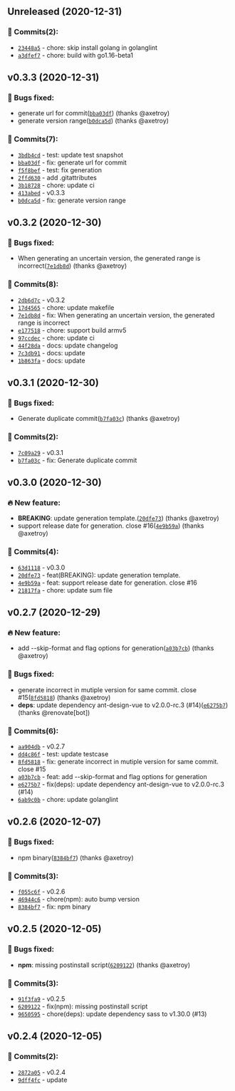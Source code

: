 Unreleased (2020-12-31)
-----------------------

### 💪 Commits(2):

-	[`23448a5`](https://github.com/whatchanged-community/whatchanged/commit/23448a5482359f28a0089b17280dd2a0a0eaef26) - chore: skip install golang in golanglint
-	[`a3dfef7`](https://github.com/whatchanged-community/whatchanged/commit/a3dfef78486dfa612db49ae67ed155962fecefa3) - chore: build with go1.16-beta1

v0.3.3 (2020-12-31)
-------------------

### 🐛 Bugs fixed:

-	generate url for commit([`bba03df`](https://github.com/whatchanged-community/whatchanged/commit/bba03dfa1ed948d3f5309b67cf5a357c978fd2ed)) (thanks @axetroy)
-	generate version range([`b0dca5d`](https://github.com/whatchanged-community/whatchanged/commit/b0dca5dd226046c131165a8f211b8f190c54d04b)) (thanks @axetroy)

### 💪 Commits(7):

-	[`3bdb4cd`](https://github.com/whatchanged-community/whatchanged/commit/3bdb4cd35e59865a9ee3f3889e13ddfb3e2d4601) - test: update test snapshot
-	[`bba03df`](https://github.com/whatchanged-community/whatchanged/commit/bba03dfa1ed948d3f5309b67cf5a357c978fd2ed) - fix: generate url for commit
-	[`f5f8bef`](https://github.com/whatchanged-community/whatchanged/commit/f5f8bef47670d7fece0c9dd7025f2d5b5b7b0143) - test: fix generation
-	[`2ffd630`](https://github.com/whatchanged-community/whatchanged/commit/2ffd6308ebed82db3367e78fd022e920b3c4e0e8) - add .gitattributes
-	[`3b18728`](https://github.com/whatchanged-community/whatchanged/commit/3b18728898dd840b043ed64818846ad039a335b1) - chore: update ci
-	[`413abed`](https://github.com/whatchanged-community/whatchanged/commit/413abedf4d058fcb7f9aca18eaa99a330a87169d) - v0.3.3
-	[`b0dca5d`](https://github.com/whatchanged-community/whatchanged/commit/b0dca5dd226046c131165a8f211b8f190c54d04b) - fix: generate version range

v0.3.2 (2020-12-30)
-------------------

### 🐛 Bugs fixed:

-	When generating an uncertain version, the generated range is incorrect([`7e1db8d`](https://github.com/whatchanged-community/whatchanged/commit/7e1db8dd3a4e3a6970672139552c9bf42b10edba)) (thanks @axetroy)

### 💪 Commits(8):

-	[`2db6d7c`](https://github.com/whatchanged-community/whatchanged/commit/2db6d7c984d042e00493bbc8621d39c680f6d708) - v0.3.2
-	[`17d4565`](https://github.com/whatchanged-community/whatchanged/commit/17d4565edd6f0334fc01b08b33a77110fa1f6d24) - chore: update makefile
-	[`7e1db8d`](https://github.com/whatchanged-community/whatchanged/commit/7e1db8dd3a4e3a6970672139552c9bf42b10edba) - fix: When generating an uncertain version, the generated range is incorrect
-	[`e177518`](https://github.com/whatchanged-community/whatchanged/commit/e17751864ceb762d598c44e2d861be00b26847c5) - chore: support build armv5
-	[`97ccdec`](https://github.com/whatchanged-community/whatchanged/commit/97ccdecde838f5c03516fde5dcb23fcf26d0c928) - chore: update ci
-	[`44f28da`](https://github.com/whatchanged-community/whatchanged/commit/44f28da30b079c97444b4868cf67c044c4bb9525) - docs: update changelog
-	[`7c3db91`](https://github.com/whatchanged-community/whatchanged/commit/7c3db918b94aa3027b9656d6b584a854129f1424) - docs: update
-	[`1b863fa`](https://github.com/whatchanged-community/whatchanged/commit/1b863fa926c473436e2b07b5b724b30af32bd221) - docs: update

v0.3.1 (2020-12-30)
-------------------

### 🐛 Bugs fixed:

-	Generate duplicate commit([`b7fa03c`](https://github.com/whatchanged-community/whatchanged/commit/b7fa03c8e60d82fb4d06956a8f9c79c174bb227f)) (thanks @axetroy)

### 💪 Commits(2):

-	[`7c09a29`](https://github.com/whatchanged-community/whatchanged/commit/7c09a2934698c1842f9d93d0c8ed414a34eed6bb) - v0.3.1
-	[`b7fa03c`](https://github.com/whatchanged-community/whatchanged/commit/b7fa03c8e60d82fb4d06956a8f9c79c174bb227f) - fix: Generate duplicate commit

v0.3.0 (2020-12-30)
-------------------

### 🔥 New feature:

-	**BREAKING**: update generation template.([`20dfe73`](https://github.com/whatchanged-community/whatchanged/commit/20dfe7361a679e64abd9ec2ba8d59f935627ebfe)) (thanks @axetroy)
-	support release date for generation. close #16([`4e9b59a`](https://github.com/whatchanged-community/whatchanged/commit/4e9b59a5fbbe8c62d782e0350273fb5980e52b48)) (thanks @axetroy)

### 💪 Commits(4):

-	[`63d1118`](https://github.com/whatchanged-community/whatchanged/commit/63d1118a4ce3051b91059be2dee52d595690628f) - v0.3.0
-	[`20dfe73`](https://github.com/whatchanged-community/whatchanged/commit/20dfe7361a679e64abd9ec2ba8d59f935627ebfe) - feat(BREAKING): update generation template.
-	[`4e9b59a`](https://github.com/whatchanged-community/whatchanged/commit/4e9b59a5fbbe8c62d782e0350273fb5980e52b48) - feat: support release date for generation. close #16
-	[`21817fa`](https://github.com/whatchanged-community/whatchanged/commit/21817fa1aba8d1e71b5fe73ba4047dc08eae197b) - chore: update sum file

v0.2.7 (2020-12-29)
-------------------

### 🔥 New feature:

-	add --skip-format and flag options for generation([`a03b7cb`](https://github.com/whatchanged-community/whatchanged/commit/a03b7cb49fa23436de43e6d3436cfd123d831ede)) (thanks @axetroy)

### 🐛 Bugs fixed:

-	generate incorrect in mutiple version for same commit. close #15([`8fd5818`](https://github.com/whatchanged-community/whatchanged/commit/8fd58182b02ea657c37c09e4a734a48215eaffb6)) (thanks @axetroy)
-	**deps**: update dependency ant-design-vue to v2.0.0-rc.3 (#14)([`e6275b7`](https://github.com/whatchanged-community/whatchanged/commit/e6275b7d7f7b009e79a70f6f869efebb9dc7a866)) (thanks @renovate[bot])

### 💪 Commits(6):

-	[`aa904db`](https://github.com/whatchanged-community/whatchanged/commit/aa904db8a94b965365aa796518002c92e1158f4e) - v0.2.7
-	[`dd4c86f`](https://github.com/whatchanged-community/whatchanged/commit/dd4c86f61ff127b74b82d48d0919fc603651163e) - test: update testcase
-	[`8fd5818`](https://github.com/whatchanged-community/whatchanged/commit/8fd58182b02ea657c37c09e4a734a48215eaffb6) - fix: generate incorrect in mutiple version for same commit. close #15
-	[`a03b7cb`](https://github.com/whatchanged-community/whatchanged/commit/a03b7cb49fa23436de43e6d3436cfd123d831ede) - feat: add --skip-format and flag options for generation
-	[`e6275b7`](https://github.com/whatchanged-community/whatchanged/commit/e6275b7d7f7b009e79a70f6f869efebb9dc7a866) - fix(deps): update dependency ant-design-vue to v2.0.0-rc.3 (#14)
-	[`6ab9c0b`](https://github.com/whatchanged-community/whatchanged/commit/6ab9c0ba085699192d64e856dae5bd9367296a5d) - chore: update golanglint

v0.2.6 (2020-12-07)
-------------------

### 🐛 Bugs fixed:

-	npm binary([`8384bf7`](https://github.com/whatchanged-community/whatchanged/commit/8384bf782d8adf1627082f3e9030ed4a88c0fa5a)) (thanks @axetroy)

### 💪 Commits(3):

-	[`f055c6f`](https://github.com/whatchanged-community/whatchanged/commit/f055c6f1033d3b559007f4e3449227067d31fdfb) - v0.2.6
-	[`46944c6`](https://github.com/whatchanged-community/whatchanged/commit/46944c641ff26417b77c8210b89c5ca09a1d2480) - chore(npm): auto bump version
-	[`8384bf7`](https://github.com/whatchanged-community/whatchanged/commit/8384bf782d8adf1627082f3e9030ed4a88c0fa5a) - fix: npm binary

v0.2.5 (2020-12-05)
-------------------

### 🐛 Bugs fixed:

-	**npm**: missing postinstall script([`6209122`](https://github.com/whatchanged-community/whatchanged/commit/6209122eacda6d86421a6955dad86785d0206b4b)) (thanks @axetroy)

### 💪 Commits(3):

-	[`91f3fa9`](https://github.com/whatchanged-community/whatchanged/commit/91f3fa9c27b6421694be6b67308533049d8adbf4) - v0.2.5
-	[`6209122`](https://github.com/whatchanged-community/whatchanged/commit/6209122eacda6d86421a6955dad86785d0206b4b) - fix(npm): missing postinstall script
-	[`9650595`](https://github.com/whatchanged-community/whatchanged/commit/9650595bba4aea0c11fbd1ec82eb6a676f7daa75) - chore(deps): update dependency sass to v1.30.0 (#13)

v0.2.4 (2020-12-05)
-------------------

### 💪 Commits(2):

-	[`2872a05`](https://github.com/whatchanged-community/whatchanged/commit/2872a056e2772feffbdcd0adc73bd1c0c64c6127) - v0.2.4
-	[`9dff4fc`](https://github.com/whatchanged-community/whatchanged/commit/9dff4fc6a9d746ffd9dd10215cf04d2fec2edd2a) - update

